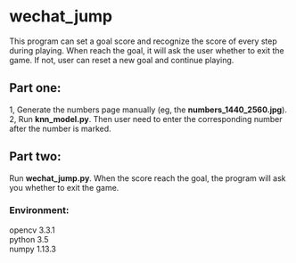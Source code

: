 # wechat_jump
This program can set a goal score and recognize the score of every step during playing. When reach the goal, it will ask the user whether to exit the game. If not, user can reset a new goal and continue playing.
## Part one:
1, Generate the numbers page manually (eg, the **numbers_1440_2560.jpg**).</br>
2, Run **knn_model.py**. Then user need to enter the corresponding number after the number is marked.
## Part two:
Run **wechat_jump.py**. When the score reach the goal, the program will ask you whether to exit the game.
### Environment:
opencv  3.3.1 </br>
python  3.5 </br>
numpy   1.13.3 </br>
